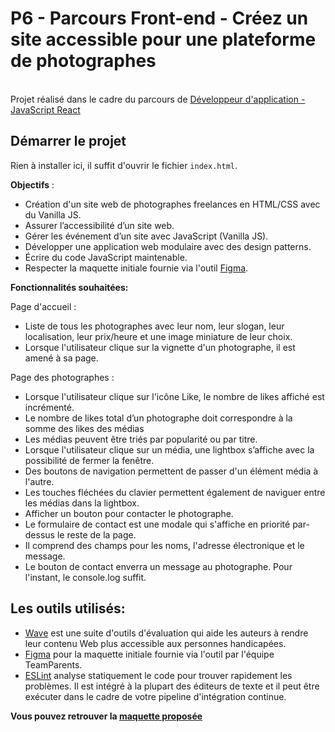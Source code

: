 # P6 - Parcours Front-end - Créez un site accessible pour une plateforme de photographes

<br>Projet réalisé dans le cadre du parcours de [Développeur d'application - JavaScript React](https://openclassrooms.com/fr/paths/516-developpeur-dapplication-javascript-react)</br>

## Démarrer le projet

Rien à installer ici, il suffit d'ouvrir le fichier `index.html`.

**Objectifs** :

- Création d'un site web de photographes freelances en HTML/CSS avec du Vanilla JS.
- Assurer l’accessibilité d’un site web.
- Gérer les événement d’un site avec JavaScript (Vanilla JS).
- Développer une application web modulaire avec des design patterns.
- Écrire du code JavaScript maintenable.
- Respecter la maquette initiale fournie via l'outil [Figma](https://www.figma.com/fr/).

**Fonctionnalités souhaitées:**

Page d'accueil :

- Liste de tous les photographes avec leur nom, leur slogan, leur localisation, leur prix/heure et une image miniature de leur choix.
- Lorsque l'utilisateur clique sur la vignette d'un photographe, il est amené à sa page.

Page des photographes :

- Lorsque l'utilisateur clique sur l'icône Like, le nombre de likes affiché est incrémenté.
- Le nombre de likes total d’un photographe doit correspondre à la somme des likes des médias
- Les médias peuvent être triés par popularité ou par titre.
- Lorsque l'utilisateur clique sur un média, une lightbox s’affiche avec la possibilité de fermer la fenêtre.
- Des boutons de navigation permettent de passer d'un élément média à l'autre.
- Les touches fléchées du clavier permettent également de naviguer entre les médias dans la lightbox.
- Afficher un bouton pour contacter le photographe.
- Le formulaire de contact est une modale qui s'affiche en priorité par-dessus le reste de la page.
- Il comprend des champs pour les noms, l'adresse électronique et le message.
- Le bouton de contact enverra un message au photographe. Pour l'instant, le console.log suffit.

## Les outils utilisés:

- [Wave](https://wave.webaim.org/) est une suite d'outils d'évaluation qui aide les auteurs à rendre leur contenu Web plus accessible aux personnes handicapées.
- [Figma](https://www.figma.com/fr/) pour la maquette initiale fournie via l'outil par l'équipe TeamParents.
- [ESLint](https://eslint.org/) analyse statiquement le code pour trouver rapidement les problèmes. Il est intégré à la plupart des éditeurs de texte et il peut être exécuter dans le cadre de votre pipeline d'intégration continue.

**Vous pouvez retrouver la [maquette proposée](https://www.figma.com/file/Q3yNeD7WTK9QHDldg9vaRl/UI-Design-FishEye-FR?node-id=0%3A1)**
